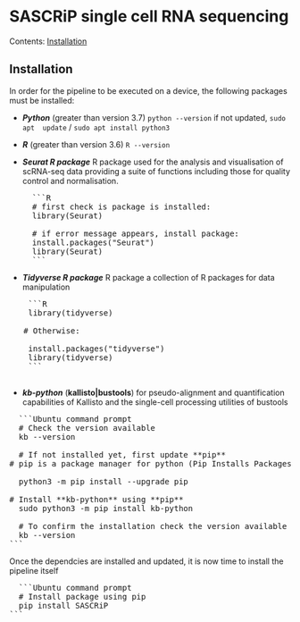 # SASCRiP single cell RNA sequencing 
Contents: [Installation](#section-1)

## Installation 
In order for the pipeline to be executed on a device, the following packages must be installed:
+ ***Python*** (greater than version 3.7)
``` python --version ``` if not updated, ``` sudo apt  update ``` / ``` sudo apt install python3 ```
+ ***R*** (greater than version 3.6) ``` R --version ```
+ ***Seurat R package*** R package used for the analysis and visualisation of scRNA-seq data providing a suite of functions including those for quality control and normalisation.
  <pre>
    ```R
    # first check is package is installed:
    library(Seurat)

    # if error message appears, install package: 
    install.packages("Seurat")
    library(Seurat)
    ```
  </pre>
  
+ ***Tidyverse R package*** R package a collection of R packages for data manipulation
 <pre>
    ```R
    library(tidyverse)
   
   # Otherwise:
   
    install.packages("tidyverse")
    library(tidyverse)
    ```
  </pre>
  
+ ***kb-python*** (**kallisto|bustools**) for pseudo-alignment and quantification capabilities of Kallisto and the single-cell processing utilities of bustools
<pre>
  ```Ubuntu command prompt
  # Check the version available 
  kb --version 

  # If not installed yet, first update **pip** 
# pip is a package manager for python (Pip Installs Packages)
  
  python3 -m pip install --upgrade pip
  
# Install **kb-python** using **pip** 
  sudo python3 -m pip install kb-python

  # To confirm the installation check the version available 
  kb --version 
```
</pre>

Once the dependcies are installed and updated, it is now time to install the pipeline itself 
<pre>
  ```Ubuntu command prompt
  # Install package using pip
  pip install SASCRiP 
```
</pre>
